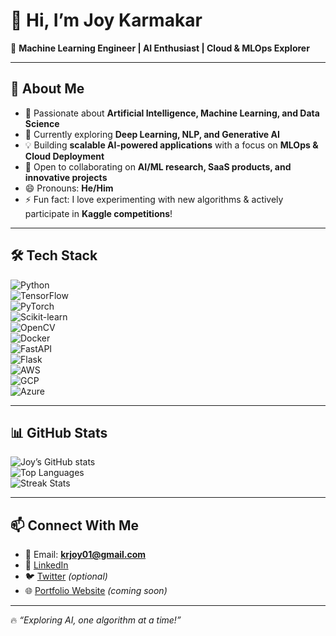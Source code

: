 # 👋 Hi, I’m Joy Karmakar  

🎯 **Machine Learning Engineer | AI Enthusiast | Cloud & MLOps Explorer**  

---

## 🚀 About Me  
- 👀 Passionate about **Artificial Intelligence, Machine Learning, and Data Science**  
- 🌱 Currently exploring **Deep Learning, NLP, and Generative AI**  
- 💡 Building **scalable AI-powered applications** with a focus on **MLOps & Cloud Deployment**  
- 🤝 Open to collaborating on **AI/ML research, SaaS products, and innovative projects**  
- 😄 Pronouns: **He/Him**  
- ⚡ Fun fact: I love experimenting with new algorithms & actively participate in **Kaggle competitions**!  

---

## 🛠️ Tech Stack  

![Python](https://img.shields.io/badge/Python-3776AB?style=for-the-badge&logo=python&logoColor=white)  
![TensorFlow](https://img.shields.io/badge/TensorFlow-FF6F00?style=for-the-badge&logo=tensorflow&logoColor=white)  
![PyTorch](https://img.shields.io/badge/PyTorch-EE4C2C?style=for-the-badge&logo=pytorch&logoColor=white)  
![Scikit-learn](https://img.shields.io/badge/Scikit--Learn-F7931E?style=for-the-badge&logo=scikit-learn&logoColor=white)  
![OpenCV](https://img.shields.io/badge/OpenCV-5C3EE8?style=for-the-badge&logo=opencv&logoColor=white)  
![Docker](https://img.shields.io/badge/Docker-2496ED?style=for-the-badge&logo=docker&logoColor=white)  
![FastAPI](https://img.shields.io/badge/FastAPI-009688?style=for-the-badge&logo=fastapi&logoColor=white)  
![Flask](https://img.shields.io/badge/Flask-000000?style=for-the-badge&logo=flask&logoColor=white)  
![AWS](https://img.shields.io/badge/AWS-232F3E?style=for-the-badge&logo=amazon-aws&logoColor=white)  
![GCP](https://img.shields.io/badge/GCP-4285F4?style=for-the-badge&logo=google-cloud&logoColor=white)  
![Azure](https://img.shields.io/badge/Azure-0078D4?style=for-the-badge&logo=microsoft-azure&logoColor=white)  

---

## 📊 GitHub Stats  

![Joy’s GitHub stats](https://github-readme-stats.vercel.app/api?username=JoyKarmakar01&show_icons=true&theme=radical)  
![Top Languages](https://github-readme-stats.vercel.app/api/top-langs/?username=JoyKarmakar01&layout=compact&theme=radical)  
![Streak Stats](https://github-readme-streak-stats.herokuapp.com/?user=JoyKarmakar01&theme=radical)  

---

## 📫 Connect With Me  

- 📧 Email: **krjoy01@gmail.com**  
- 💼 [LinkedIn](https://www.linkedin.com/in/joy-karmakar)  
- 🐦 [Twitter](https://twitter.com/) *(optional)*  
- 🌐 [Portfolio Website](https://github.com/JoyKarmakar01) *(coming soon)*  

---

🔥 *“Exploring AI, one algorithm at a time!”*  
